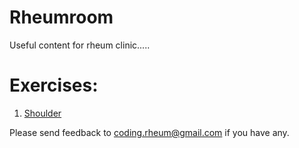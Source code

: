 # Rheumroom
Useful content for rheum clinic.....

# Exercises:
1. [Shoulder](https://orthoinfo.org/globalassets/pdfs/2022-rotator-cuff-and-shoulder-conditioning-program-handout.pdf)

Please send feedback to coding.rheum@gmail.com if you have any. 
